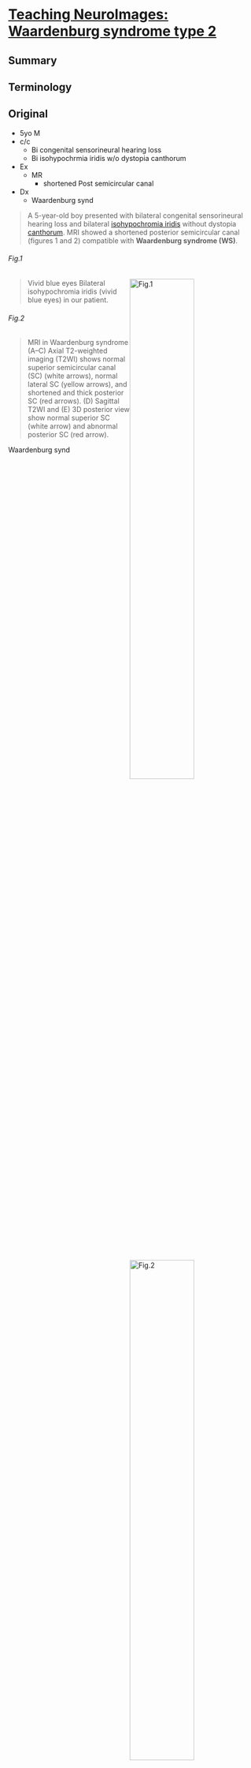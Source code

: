 <!--
Filename: 	2019-04-15_05M.md
Project: 	/Users/shume/Developer/physician/Neurol/TNI
Author: 	shumez <https://github.com/shumez>
Created: 	2019-04-17 14:04:5
Modified: 	2019-05-31 16:06:34
-----
Copyright (c) 2019 shumez
-->

# [Teaching NeuroImages: Waardenburg syndrome type 2][2019_RamosHenriqueFaria_SantanaLarissaMarques_JúniorMarcosRosa]

## Summary

## Terminology

## Original

* 5yo M
* c/c
    * Bi congenital sensorineural hearing loss
    * Bi isohypochrmia iridis w/o dystopia canthorum
* Ex
    * MR
        * shortened Post semicircular canal
* Dx
    * Waardenburg synd


> A 5-year-old boy presented with bilateral congenital sensorineural hearing loss and bilateral [isohypochromia iridis] without dystopia [canthorum]. MRI showed a shortened posterior semicircular canal (figures 1 and 2) compatible with **Waardenburg syndrome (WS)**.


###### Fig.1

[![Fig.1][fig_01]][fig_01]

> Vivid blue eyes
> Bilateral isohypochromia iridis (vivid blue eyes) in our patient.

###### Fig.2

[![Fig.2][fig_02]][fig_02]

> MRI in Waardenburg syndrome
> (A–C) Axial T2-weighted imaging (T2WI) shows normal superior semicircular canal (SC) (white arrows), normal lateral SC (yellow arrows), and shortened and thick posterior SC (red arrows). (D) Sagittal T2WI and (E) 3D posterior view show normal superior SC (white arrow) and abnormal posterior SC (red arrow).




Waardenburg synd

| type 1 | type 2 | type 3 | type 4 |
|--------|--------|--------|--------|
| AD     | AR     | AD     | AR     |
| dystopia canthorum(+) | dystopia canthorum(–) | musculoskeleral abnormalities(+) | Hirschesprung(+)


> WS is a rare genodermatosis that affects 1:40,000 children and is caused by **abnormal migration of melanoblasts from the neuroectoderm**. There are 4 types of WS (1 and 3, autosomal dominant; 2 and 4, dominant or recessive). Type 2 differs from type 1 due to the absence of dystopia canthorum. Type 3 is associated with musculoskeletal abnormalities and type 4 with Hirschsprung disease.1,2


[2019_RamosHenriqueFaria_SantanaLarissaMarques_JúniorMarcosRosa]: https://n.neurology.org/content/92/16/e1935

<!-- fig -->
[fig_01]: https://n.neurology.org/content/neurology/92/16/e1935/F1.medium.gif "Figure 1. Vivid blue eyes"
[fig_02]: https://n.neurology.org/content/neurology/92/16/e1935/F2.medium.gif "Figure 2. MRI in Waardenburg syndrome"

<!-- term -->
[isohypochromia iridis]: #terminology "等率低色素症"
[canthorum]: #terminology "眼角"

<style type="text/css">
	img{width: 51%; float: right;}
</style>